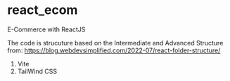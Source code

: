 # react_ecom

E-Commerce with ReactJS

<!-- Code Structure -->

The code is strucuture based on the Intermediate and Advanced Structure from: https://blog.webdevsimplified.com/2022-07/react-folder-structure/

<!-- Dependencies -->

1. Vite
2. TailWind CSS

